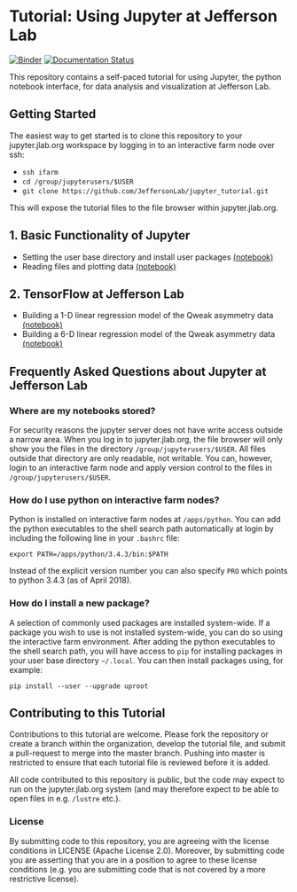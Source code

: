 # Tutorial: Using Jupyter at Jefferson Lab

[![Binder](https://mybinder.org/badge.svg)](https://mybinder.org/v2/gh/JeffersonLab/jupyter_tutorial/master)
[![Documentation Status](https://readthedocs.org/projects/jupyter-tutorial-at-jefferson-lab/badge/?version=latest)](http://jupyter-tutorial-at-jefferson-lab.readthedocs.io/en/latest/?badge=latest)

This repository contains a self-paced tutorial for using Jupyter, the python notebook interface, for data analysis and visualization at Jefferson Lab.


## Getting Started

The easiest way to get started is to clone this repository to your jupyter.jlab.org workspace by logging in to an interactive farm node over ssh:
- `ssh ifarm`
- `cd /group/jupyterusers/$USER`
- `git clone https://github.com/JeffersonLab/jupyter_tutorial.git`

This will expose the tutorial files to the file browser within jupyter.jlab.org.


## 1. Basic Functionality of Jupyter

* Setting the user base directory and install user packages [(notebook)](1_Basics/setting-python-path.ipynb)
* Reading files and plotting data [(notebook)](1_Basics/read-root-files.ipynb)


## 2. TensorFlow at Jefferson Lab

* Building a 1-D linear regression model of the Qweak asymmetry data [(notebook)](2_TensorFlow/tensorflow-linear-regression-qweak-asymmetries-1dim.ipynb)
* Building a 6-D linear regression model of the Qweak asymmetry data [(notebook)](2_TensorFlow/tensorflow-linear-regression-qweak-asymmetries-6dim.ipynb)


## Frequently Asked Questions about Jupyter at Jefferson Lab

### Where are my notebooks stored?
For security reasons the jupyter server does not have write access outside a narrow area. When you log in to jupyter.jlab.org, the file browser will only show you the files in the directory `/group/jupyterusers/$USER`. All files outside that directory are only readable, not writable. You can, however, login to an interactive farm node and apply version control to the files in `/group/jupyterusers/$USER`.

### How do I use python on interactive farm nodes?
Python is installed on interactive farm nodes at `/apps/python`. You can add the python executables to the shell search path automatically at login by including the following line in your `.bashrc` file:
```
export PATH=/apps/python/3.4.3/bin:$PATH
```
Instead of the explicit version number you can also specify `PRO` which points to python 3.4.3 (as of April 2018).

### How do I install a new package?
A selection of commonly used packages are installed system-wide. If a package you wish to use is not installed system-wide, you can do so using the interactive farm environment. After adding the python executables to the shell search path, you will have access to `pip` for installing packages in your user base directory `~/.local`. You can then install packages using, for example:
```
pip install --user --upgrade uproot
```

## Contributing to this Tutorial

Contributions to this tutorial are welcome. Please fork the repository or create a branch within the organization, develop the tutorial file, and submit a pull-request to merge into the master branch. Pushing into master is restricted to ensure that each tutorial file is reviewed before it is added.

All code contributed to this repository is public, but the code may expect to run on the jupyter.jlab.org system (and may therefore expect to be able to open files in e.g. `/lustre` etc.).

### License

By submitting code to this repository, you are agreeing with the license conditions in LICENSE (Apache License 2.0). Moreover, by submitting code you are asserting that you are in a position to agree to these license conditions (e.g. you are submitting code that is not covered by a more restrictive license).
